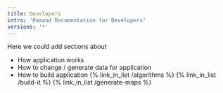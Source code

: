 ```yaml
---
title: Developers
intro: 'Osmand Documentation for Developers'
versions: '*'
---
```

Here we could add sections about 
- How application works
- How to change / generate data for application
- How to build application
{% link_in_list /algorithms %}
{% link_in_list /build-it %}
{% link_in_list /generate-maps %}

